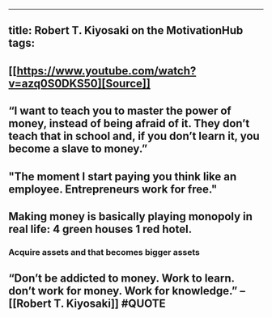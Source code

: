 
---
title: Robert T. Kiyosaki on the MotivationHub
tags:
---
## [[https://www.youtube.com/watch?v=azq0S0DKS50][Source]] 
## “I want to teach you to master the power of money, instead of being afraid of it. They don’t teach that in school and, if you don’t learn it, you become a slave to money.”
## "The moment I start paying you think like an employee. Entrepreneurs work for free."
## Making money is basically playing monopoly in real life: 4 green houses 1 red hotel.
### Acquire assets and that becomes bigger assets
## “Don’t be addicted to money. Work to learn. don’t work for money. Work for knowledge.” – [[Robert T. Kiyosaki]] #QUOTE
